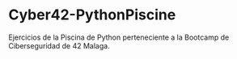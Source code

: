 # Cyber42-PythonPiscine

Ejercicios de la Piscina de Python perteneciente a la Bootcamp de Ciberseguridad de 42 Malaga.
